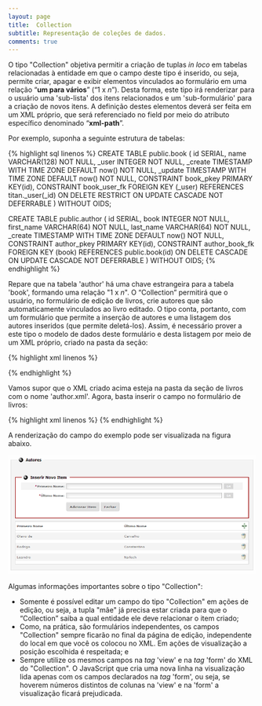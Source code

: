 ```yaml
---
layout: page
title:  Collection
subtitle: Representação de coleções de dados.
comments: true
---
```


O tipo "Collection" objetiva permitir a criação de tuplas *in loco* em tabelas relacionadas à entidade em que o campo deste tipo é inserido, ou seja, permite criar, apagar e exibir elementos vinculados ao formulário em uma relação “**um para vários**” (“1 x *n*”). Desta forma, este tipo irá renderizar para o usuário uma 'sub-lista' dos itens relacionados e um 'sub-formulário' para a criação de novos itens. A definição destes elementos deverá ser feita em um XML próprio, que será referenciado no field por meio do atributo específico denominado “**xml-path**”.

Por exemplo, suponha a seguinte estrutura de tabelas:

{% highlight sql linenos %}
CREATE TABLE public.book (
  id SERIAL,
  name VARCHAR(128) NOT NULL,
  _user INTEGER NOT NULL,
  _create TIMESTAMP WITH TIME ZONE DEFAULT now() NOT NULL,
  _update TIMESTAMP WITH TIME ZONE DEFAULT now() NOT NULL,
  CONSTRAINT book_pkey PRIMARY KEY(id),
  CONSTRAINT book_user_fk FOREIGN KEY (_user)
    REFERENCES titan._user(_id)
    ON DELETE RESTRICT
    ON UPDATE CASCADE
    NOT DEFERRABLE
) WITHOUT OIDS;

CREATE TABLE public.author (
  id SERIAL,
  book INTEGER NOT NULL,
  first_name VARCHAR(64) NOT NULL,
  last_name VARCHAR(64) NOT NULL,
  _create TIMESTAMP WITH TIME ZONE DEFAULT now() NOT NULL,
  CONSTRAINT author_pkey PRIMARY KEY(id),
  CONSTRAINT author_book_fk FOREIGN KEY (book)
    REFERENCES public.book(id)
    ON DELETE CASCADE
    ON UPDATE CASCADE
    NOT DEFERRABLE
) WITHOUT OIDS;
{% endhighlight %}


Repare que na tabela 'author' há uma chave estrangeira para a tabela 'book', formando uma relação "1 x *n*". O “Collection” permitirá que o usuário, no formulário de edição de livros, crie autores que são automaticamente vinculados ao livro editado. O tipo conta, portanto, com um formulário que permite a inserção de autores e uma listagem dos autores inseridos (que permite deletá-los). Assim, é necessário prover a este tipo o modelo de dados deste formulário e desta listagem por meio de um XML próprio, criado na pasta da seção:

{% highlight xml linenos %}
<?xml version="1.0" encoding="UTF-8"?>
<view table="public.author" primary="id">
	<field type="Phrase" column="first_name" label="First Name | pt_BR: Primeiro Nome" />
	<field type="Phrase" column="last_name" label="Last Name | pt_BR: Último Nome" />
</view>
<form table="public.author" primary="id">
	<field type="Phrase" column="first_name" label="First Name | pt_BR: Primeiro Nome"
	max-length="64" required="true" />
	<field type="Phrase" column="last_name" label="Last Name | pt_BR: Último Nome"
	max-length="64" required="true" />
</form>
{% endhighlight %}

Vamos supor que o XML criado acima esteja na pasta da seção de livros com o nome 'author.xml'. Agora, basta inserir o campo no formulário de livros:

{% highlight xml linenos %}
<field type="Collection" id="_AUTHOR_" column="book" xml-path="author.xml" />
{% endhighlight %}

A renderização do campo do exemplo pode ser visualizada na figura abaixo.

![Campo do tipo "Collection".](/docs/images/image_21.png)

Algumas informações importantes sobre o tipo "Collection":

- Somente é possível editar um campo do tipo "Collection" em ações de edição, ou seja, a tupla "mãe" já precisa estar criada para que o “Collection” saiba a qual entidade ele deve relacionar o item criado;
- Como, na prática, são formulários independentes, os campos "Collection" sempre ficarão no final da página de edição, independente do local em que você os colocou no XML. Em ações de visualização a posição escolhida é respeitada; e
- Sempre utilize os mesmos campos na *tag* 'view' e na *tag* 'form' do XML do "Collection". O JavaScript que cria uma nova linha na visualização lida apenas com os campos declarados na *tag* 'form', ou seja, se hoverem números distintos de colunas na 'view' e na 'form' a visualização ficará prejudicada.
